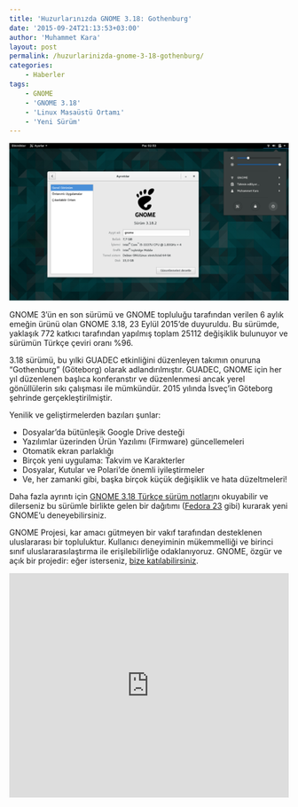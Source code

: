 ```yaml
---
title: 'Huzurlarınızda GNOME 3.18: Gothenburg'
date: '2015-09-24T21:13:53+03:00'
author: 'Muhammet Kara'
layout: post
permalink: /huzurlarinizda-gnome-3-18-gothenburg/
categories:
    - Haberler
tags:
    - GNOME
    - 'GNOME 3.18'
    - 'Linux Masaüstü Ortamı'
    - 'Yeni Sürüm'
---
```


![GNOME 3.18](/media/2023/04/GNOME-3.18.png "GNOME 3.18")

GNOME 3’ün en son sürümü ve GNOME topluluğu tarafından verilen 6 aylık emeğin ürünü olan GNOME 3.18, 23 Eylül 2015’de duyuruldu. Bu sürümde, yaklaşık 772 katkıcı tarafından yapılmış toplam 25112 değişiklik bulunuyor ve sürümün Türkçe çeviri oranı %96.

3.18 sürümü, bu yılki GUADEC etkinliğini düzenleyen takımın onuruna “Gothenburg” (Göteborg) olarak adlandırılmıştır. GUADEC, GNOME için her yıl düzenlenen başlıca konferanstır ve düzenlenmesi ancak yerel gönüllülerin sıkı çalışması ile mümkündür. 2015 yılında İsveç’in Göteborg şehrinde gerçekleştirilmiştir.

Yenilik ve geliştirmelerden bazıları şunlar:

- Dosyalar’da bütünleşik Google Drive desteği
- Yazılımlar üzerinden Ürün Yazılımı (Firmware) güncellemeleri
- Otomatik ekran parlaklığı
- Birçok yeni uygulama: Takvim ve Karakterler
- Dosyalar, Kutular ve Polari’de önemli iyileştirmeler
- Ve, her zamanki gibi, başka birçok küçük değişiklik ve hata düzeltmeleri!

Daha fazla ayrıntı için [GNOME 3.18 Türkçe sürüm notları](https://help.gnome.org/misc/release-notes/3.18/index.html.tr)nı okuyabilir ve dilerseniz bu sürümle birlikte gelen bir dağıtımı ([Fedora 23](https://getfedora.org/tr/workstation/download/) gibi) kurarak yeni GNOME’u deneyebilirsiniz.

GNOME Projesi, kar amacı gütmeyen bir vakıf tarafından desteklenen uluslararası bir topluluktur. Kullanıcı deneyiminin mükemmelliği ve birinci sınıf uluslararasılaştırma ile erişilebilirliğe odaklanıyoruz. GNOME, özgür ve açık bir projedir: eğer isterseniz, [bize katılabilirsiniz](/cevirilere-nasil-katilirim).

<iframe allow="accelerometer; autoplay; clipboard-write; encrypted-media; gyroscope; picture-in-picture; web-share" allowfullscreen="" frameborder="0" height="405" loading="lazy" src="https://www.youtube.com/embed/xu0VSKvfNEI?feature=oembed" title="Introducing GNOME 3.18" width="100%"></iframe>